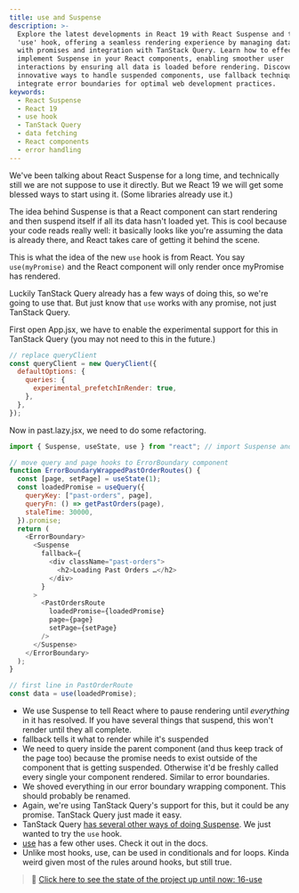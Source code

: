 ```yaml
---
title: use and Suspense
description: >-
  Explore the latest developments in React 19 with React Suspense and the new
  'use' hook, offering a seamless rendering experience by managing data-fetching
  with promises and integration with TanStack Query. Learn how to effectively
  implement Suspense in your React components, enabling smoother user
  interactions by ensuring all data is loaded before rendering. Discover
  innovative ways to handle suspended components, use fallback techniques, and
  integrate error boundaries for optimal web development practices.
keywords:
  - React Suspense
  - React 19
  - use hook
  - TanStack Query
  - data fetching
  - React components
  - error handling
---
```


We've been talking about React Suspense for a long time, and technically still we are not suppose to use it directly. But we React 19 we will get some blessed ways to start using it. (Some libraries already use it.)

The idea behind Suspense is that a React component can start rendering and then suspend itself if all its data hasn't loaded yet. This is cool because your code reads really well: it basically looks like you're assuming the data is already there, and React takes care of getting it behind the scene.

This is what the idea of the new `use` hook is from React. You say `use(myPromise)` and the React component will only render once myPromise has rendered.

Luckily TanStack Query already has a few ways of doing this, so we're going to use that. But just know that `use` works with any promise, not just TanStack Query.

First open App.jsx, we have to enable the experimental support for this in TanStack Query (you may not need to this in the future.)

```javascript
// replace queryClient
const queryClient = new QueryClient({
  defaultOptions: {
    queries: {
      experimental_prefetchInRender: true,
    },
  },
});
```

Now in past.lazy.jsx, we need to do some refactoring.

```javascript
import { Suspense, useState, use } from "react"; // import Suspense and use

// move query and page hooks to ErrorBoundary component
function ErrorBoundaryWrappedPastOrderRoutes() {
  const [page, setPage] = useState(1);
  const loadedPromise = useQuery({
    queryKey: ["past-orders", page],
    queryFn: () => getPastOrders(page),
    staleTime: 30000,
  }).promise;
  return (
    <ErrorBoundary>
      <Suspense
        fallback={
          <div className="past-orders">
            <h2>Loading Past Orders …</h2>
          </div>
        }
      >
        <PastOrdersRoute
          loadedPromise={loadedPromise}
          page={page}
          setPage={setPage}
        />
      </Suspense>
    </ErrorBoundary>
  );
}

// first line in PastOrderRoute
const data = use(loadedPromise);
```

- We use Suspense to tell React where to pause rendering until _everything_ in it has resolved. If you have several things that suspend, this won't render until they all complete.
- fallback tells it what to render while it's suspended
- We need to query inside the parent component (and thus keep track of the page too) because the promise needs to exist outside of the component that is getting suspended. Otherwise it'd be freshly called every single your component rendered. Similar to error boundaries.
- We shoved everything in our error boundary wrapping component. This should probably be renamed.
- Again, we're using TanStack Query's support for this, but it could be any promise. TanStack Query just made it easy.
- TanStack Query [has several other ways of doing Suspense][tsq-suspense]. We just wanted to try the `use` hook.
- [use][use] has a few other uses. Check it out in the docs.
- Unlike most hooks, use, can be used in conditionals and for loops. Kinda weird given most of the rules around hooks, but still true.

> 🏁 [Click here to see the state of the project up until now: 16-use][step]

[step]: https://github.com/btholt/citr-v9-project/tree/master/16-use
[tsq-suspense]: https://tanstack.com/query/v5/docs/framework/react/guides/suspense
[use]: https://react.dev/reference/react/use
